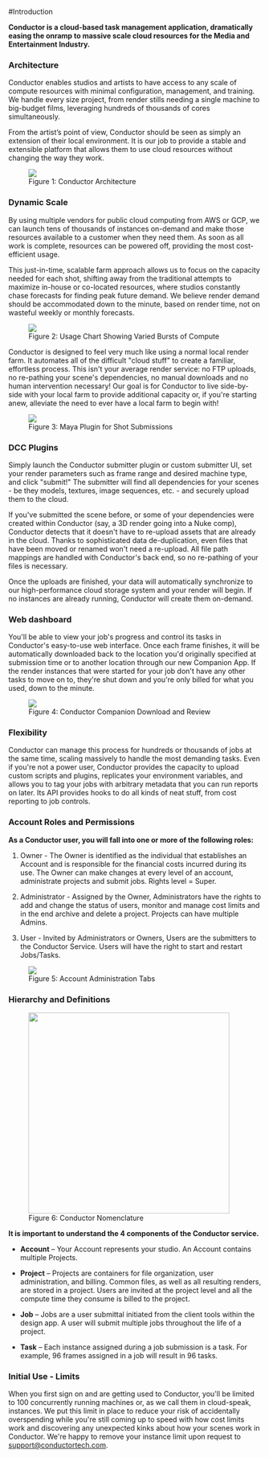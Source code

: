 #Introduction

**Conductor is a cloud-based task management application, dramatically easing the onramp to massive scale cloud resources for the Media and Entertainment Industry.**

### Architecture
Conductor enables studios and artists to have access to any scale of compute resources with minimal configuration, management, and training. We handle every size project, from render stills needing a single machine to big-budget films, leveraging hundreds of thousands of cores simultaneously. 

From the artist’s point of view, Conductor should be seen as simply an extension of their local environment. It is our job to provide a stable and extensible platform that allows them to use cloud resources without changing the way they work.


<figure class="image">
  <img src="/image/introduction/diagram.png">
  <figcaption>Figure 1: Conductor Architecture</figcaption>
</figure>


 
### Dynamic Scale 
By using multiple vendors for public cloud computing from AWS or GCP, we can launch tens of thousands of instances on-demand and make those resources available to a customer when they need them. As soon as all work is complete, resources can be powered off, providing the most cost-efficient usage. 

This just-in-time, scalable farm approach allows us to focus on the capacity needed for each shot, shifting away from the traditional attempts to maximize in-house or co-located resources, where studios constantly chase forecasts for finding peak future demand. We believe render demand should be accommodated down to the minute, based on render time, not on wasteful weekly or monthly forecasts.


<figure class="image">
  <img src="/image/introduction/graph.png">
  <figcaption>Figure 2: Usage Chart Showing Varied Bursts of Compute</figcaption>
</figure>


Conductor is designed to feel very much like using a normal local render farm. It automates all of the difficult "cloud stuff" to create a familiar, effortless process. This isn't your average render service: no FTP uploads, no re-pathing your scene's dependencies, no manual downloads and no human intervention necessary! Our goal is for Conductor to live side-by-side with your local farm to provide additional capacity or, if you're starting anew, alleviate the need to ever have a local farm to begin with!

 
<figure class="image">
  <img src="/image/introduction/viewport1.png">
  <figcaption>Figure 3: Maya Plugin for Shot Submissions</figcaption>
</figure>

### DCC Plugins
Simply launch the Conductor submitter plugin or custom submitter UI, set your render parameters such as frame range and desired machine type, and click "submit!" The submitter will find all dependencies for your scenes - be they models, textures, image sequences, etc. - and securely upload them to the cloud. 

If you've submitted the scene before, or some of your dependencies were created within Conductor (say, a 3D render going into a Nuke comp), Conductor detects that it doesn't have to re-upload assets that are already in the cloud. Thanks to sophisticated data de-duplication, even files that have been moved or renamed won't need a re-upload. All file path mappings are handled with Conductor's back end, so no re-pathing of your files is necessary. 

Once the uploads are finished, your data will automatically synchronize to our high-performance cloud storage system and your render will begin. If no instances are already running, Conductor will create them on-demand. 


### Web dashboard
You'll be able to view your job's progress and control its tasks in Conductor's easy-to-use web interface. Once each frame finishes, it will be automatically downloaded back to the location you'd originally specified at submission time or to another location through our new Companion App. If the render instances that were started for your job don't have any other tasks to move on to, they're shut down and you're only billed for what you used, down to the minute.

<figure class="image">
  <img src="/image/introduction/companion.png">
  <figcaption>Figure 4: Conductor Companion Download and Review</figcaption>
</figure>

### Flexibility
Conductor can manage this process for hundreds or thousands of jobs at the same time, scaling massively to handle the most demanding tasks. Even if you're not a power user, Conductor provides the capacity to upload custom scripts and plugins, replicates your environment variables, and allows you to tag your jobs with arbitrary metadata that you can run reports on later. Its API provides hooks to do all kinds of neat stuff, from cost reporting to job controls.

### Account Roles and Permissions

**As a Conductor user, you will fall into one or more of the following roles:**

1. Owner - The Owner is identified as the individual that establishes an Account and is responsible for the financial costs incurred during its use. The Owner can make changes at every level of an account, administrate projects and submit jobs. Rights level = Super.

2. Administrator - Assigned by the Owner, Administrators have the rights to add and change the status of users, monitor and manage cost limits and in the end archive and delete a project.  Projects can have multiple Admins.

3. User - Invited by Administrators or Owners, Users are the submitters to the Conductor Service. Users will have the right to start and restart Jobs/Tasks. 

<figure class="image">
  <img src="/image/introduction/dash.png">
  <figcaption>Figure 5: Account Administration Tabs</figcaption>
</figure>


### Hierarchy and Definitions



<figure class="image">
  <img style="width:400px;" src="/image/introduction/definitions.png">
  <figcaption>Figure 6: Conductor Nomenclature</figcaption>
</figure>

**It is important to understand the 4 components of the Conductor service.**


* **Account** – Your Account represents your studio. An Account contains multiple Projects.

* **Project** – Projects are containers for file organization, user administration, and billing.  Common files, as well as all resulting renders, are stored in a project. Users are invited at the project level and all the compute time they consume is billed to the project.

* **Job** – Jobs are a user submittal initiated from the client tools within the design app. A user will submit multiple jobs throughout the life of a project. 

* **Task** – Each instance assigned during a job submission is a task. For example, 96 frames assigned in a job will result in 96 tasks.

### Initial Use - Limits

When you first sign on and are getting used to Conductor, you'll be limited to 100 concurrently running machines or, as we call them in cloud-speak, instances. We put this limit in place to reduce your risk of accidentally overspending while you're still coming up to speed with how cost limits work and discovering any unexpected kinks about how your scenes work in Conductor. We're happy to remove your instance limit upon request to support@conductortech.com.